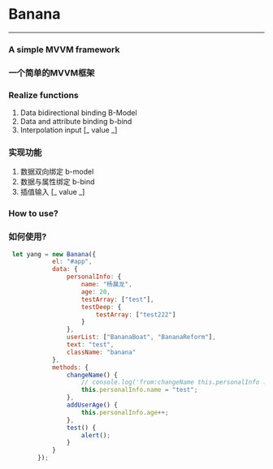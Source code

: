 # Banana
--- 
### A simple MVVM framework
### 一个简单的MVVM框架

### Realize functions
1. Data bidirectional binding B-Model
2. Data and attribute binding b-bind
3. Interpolation input [_ value _]

### 实现功能
1. 数据双向绑定         b-model
2. 数据与属性绑定       b-bind
3. 插值输入             [_ value _]


### How to use?
### 如何使用?

``` javascript
 let yang = new Banana({
            el: "#app",
            data: {
                personalInfo: {
                    name: "杨晨龙",
                    age: 20,
                    testArray: ["test"],
                    testDeep: {
                        testArray: ["test222"]
                    }
                },
                userList: ["BananaBoat", "BananaReform"],
                text: "test",
                className: "banana"
            },
            methods: {
                changeName() {
                    // console.log('from:changeName this.personalInfo :>> ', this.personalInfo);
                    this.personalInfo.name = "test";
                },
                addUserAge() {
                    this.personalInfo.age++;
                },
                test() {
                    alert();
                }
            }
        });
```